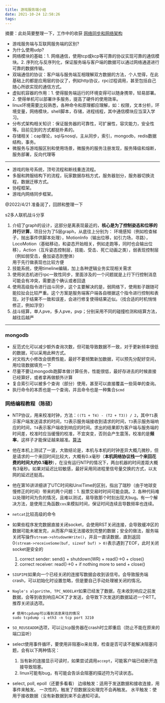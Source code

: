 ```yaml
---
title: 游戏服务端小结
date: 2021-10-24 12:58:26
tags: 
---
```


摘要：此处简要整理一下，工作中的收获
[网络同步和网络架构](https://mp.weixin.qq.com/s/8YsMcKFKPRFrmiPMlsyKZg)

<!--more -->

* 游戏服务端与互联网服务端的区别?
* 为什么使用udp?
* 网络模块的基础：1. 网络通信，使用tcp或kcp等可靠的协议实现可靠的通信模块。2. 序列化与反序列化，保证服务端与客户端的数据可以通过网络通道进行可靠的数据传输。
* 双端通信的协议：客户端与服务端互相理解双方数据的方法，个人觉得，在此基础上的都是应用层的协议了，例如http协议，rpc过程调用，甚至包括自己随心所欲实现的通信方式。
* 虚拟机容器的作用：1. 使得服务端运行的环境变得可以随身携带，轻易部署。2. 使得单机可以部署许多服务，提高了硬件的使用效率。
* linux环境需要比较熟悉，各种命令和原理都应理解，如：权限，文本分析，环境变量，网络模块，shell脚本，存储，进程线程，其中通信模块应当深入学习。
* 分布式架构相关知识：保证服务器的可靠性，可扩展性，容灾能力，安全性等。目前见到的方式都挺朴素的。
* 存储相关：cap理论，sql与nosql，主从同步，索引，mongodb，redis数据结构，事务。
* 微服务与游戏服区别和使用场景，微服务的服务注册发现，服务降级和熔断，服务部署，反向代理等

***
* 游戏的账号系统，顶号流程和断线重连流程。
* 多服和跨服结构下的流程，玩家数据存档方式，服务器划分，服务器切换流程，数据迁移方式。
* 协程框架。
* 游戏内网络同步框架。


@2022/4/21
准备润了，回顾和整理一下

s2多人联机战斗分享
1. 介绍了graph的设计，这部分是离表现最近的，**核心是为了控制姿态和位移的并行计算**，项目分为了5层graph，从底往上分别为：
    环境感知（例如检查梯子，抛出事件供脚本处理），MotionInfo（输出位移，如引力场，寻路），LocoMotion（基础移动，和姿态开始相关，例如走跑等，同时也会输出位移），Action（互斥姿态控制层，技能、受击、死亡动画之类），弱表现控制层（例如弱受击，叠加姿态到整体）  
    用于先行做表现也比较方便
2. 技能系统，使用timeline编辑，加上各种逻辑业务实现相关需求
3. 使用状态机进行rpc一致性同步，里面涉及的一个问题就是上行下行控制消息可能会有冲突，需要逐个确认或者回退
4. 使用高级指令进行战斗同步，这个主要解决的是，弱网络下，使用影子跟随可能拉扯会比较严重。这个方案是服务端客户端各自根据这个指令进行控制和表现，对于结果不一致和误差，会进行修复使得结果近似。（找合适的时机悄悄修正，例如浮空）
5. 战斗结算，单人pve，多人pve，pvp；分别采用不同的碰撞检测和结算方法，越往后越严

***
### mongodb
* 反范式化可以减少额外查询次数，但可能导致数据不一致，对于更新频率很低的数据，可以采用此种方式。
* 对文档大小修改会很费性能，最好不要频繁新加数据，可以预先分配好空间，用垃圾数据填充一下
* 尽量不要让mongodb跑脚本做计算任务，性能很低，最好存进去的时候直接已经算好，或者拿再做额外计算
* 复合索引可以被多个查询（部分）使用，甚至可以直接覆盖一些简单的查询。
* 执行命令的本质也是一个查询，并且命令也是一种集合`$cmd`

### 网络编程教程（陈硕）
* NTP协议，用来校准时钟，方法：`((T1 + T4) - (T2 + T3)) / 2`，其中`T1`表示客户端发送请求的时间，`T2`表示服务端接收到请求的时间，`T3`表示服务端响应的时间，`T4`表示客户端收到响应的时间。求出的结果即为客户端与服务端的时间差，校准时应当缓慢的校准，不宜突变，否则会产生震荡，校准的是**频率**，这样子才能保证越来越准。[算法](https://www.eecis.udel.edu/~mills/precision.html)
* 他在本机上测试了一波，大致结论是，本机与本机的时钟差异大概几微秒，但是请求的一个来回时间比较大，大概有0.x毫秒（**本机网络协议栈一个来回花费的时间大约0.1毫秒**），在没有运行NTP的情况下，两台机器的时间差距大概有3毫秒。如果对延迟比较敏感，最好采用同进程里信号量交换的方式，以太网的延迟还挺高。
* 他在第16讲详细讲了UTC时间和UnxiTime的区别，指出了瑞秒（由于地球变慢修正的时间）带来的两个问题：1. 股票交易时时间可能会跳。2. 各种代码难以处理时间为负的情况，且难以测试，易导致那个时刻出现大bug。有一个解决方法，是使用三角函数`cos`来模拟时间，保证时间连续且导数频率也连续。
* `netcat`比较高级的命令

* 如果些程序发完数据直接关闭socket，会使用RST关闭连接，会导致缓冲区的数据可能未被发完，从而客户端无法接收到完整的数据；安全的做法，服务端关闭写操作`stream->shtudownWrite()`，并且一直读数据，直到返回0`(stream->receiveSome(buf, sizeof buf) > 0)`表示遇到了EOF，此时关闭socket是安全的
    1. correct sender: send() + shutdown(WR) + read()->0 + close()
    2. correct receiver: read()->0 + if nothing more to send + close()
* `SIGPIPE`如果向一个已经关闭的连接写数据会收到该信号。会导致服务端crash，可以初始化时设置忽略，但是要自己手动处理被关闭的情况。
* `Nagle's algorithm, TPC_NODELAY`如果已经发了数据，在未收到响应之前发数据，会等到收到响应ACK了才发送，会导致下次发送的数据延迟一个RTT。推荐关闭该选项。
    ```shell
    # 使用tcpdump可以看到消息来往的情况
    sudo tcpdump -i eth3 -n tcp port 3210
    ```
* `SO_REUSEADDR`选项，可以让tcp服务器在crash时立即重启（防止不能在原来的端口监听）
* select使用事件循环，要使用非阻塞io来处理，检查是否可读不能解决阻塞问题，会有以下两种情况：
    1. 当有新的连接显示可读时，如果尝试调用`accept`，可能客户端已经断开连接导致阻塞。
    2. linux可能有bug，有可能会告诉会阻塞的描述符为可读状态。
* select, poll, epoll（还要多看看）
    边缘触发：适用于发送数据和接收连接，用事件来触发。 一次性的，触发了但数据没处理完不会再触发。
    水平触发：使用于接收数据（没有新数据到来不会通知可读。